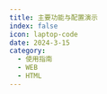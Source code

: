 ```yaml
---
title: 主要功能与配置演示
index: false
icon: laptop-code
date: 2024-3-15
category:
  - 使用指南
  - WEB
  - HTML
---
```


<Catalog />
